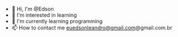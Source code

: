 - 👋 Hi, I'm @Edson
- 👀 I'm interested in learning
- 🌱 I'm currently learning programming 
- 📫 How to contact me euedsonleandro@gmail.com@gmail.com.br 

